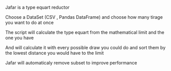 Jafar is a type equart reductor

Choose a DataSet (CSV , Pandas DataFrame) and choose how many tirage you want to do at once

The script will calculate the type equart from the mathematical limit and the one you have

And will calculate it with every possible draw you could do and sort them by the lowest distance you would have to the limit

Jafar will automaticaly remove subset to improve performance
